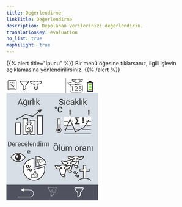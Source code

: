 ```yaml
---
title: Değerlendirme
linkTitle: Değerlendirme
description: Depolanan verilerinizi değerlendirin.
translationKey: evaluation
no_list: true
maphilight: true
---
```

{{% alert title="İpucu" %}}
Bir menü öğesine tıklarsanız, ilgili işlevin açıklamasına yönlendirilirsiniz.
{{% /alert %}}

<img src="images/evaluate.png" alt="VitalControl Değerlendirme" title="Değerlendirme" usemap="#workmap" class="maphilight" />

<map name="workmap">
  <area shape="rect" coords="3,40,116,160" alt="Ağırlık" title="Depolanan verilerinizi Ağırlık bölümünde değerlendirin&#10;Fare tıklaması: belgeleri aç" href="/en/docs/evaluation/weight/">
  <area shape="rect" coords="3,160,116,279" alt="Değerlendirme" title="Depolanan verilerinizi değerlendirme bölümünde değerlendirin&#10;Fare tıklaması: belgeleri aç" href="/en/docs/evaluation/rating/">

  <area shape="rect" coords="116,40,238,160" alt="Sıcaklık" title="Depolanan verilerinizi Sıcaklık bölümünde değerlendirin&#10;Fare tıklaması: belgeleri aç" href="/en/docs/evaluation/temperature/">
  <area shape="rect" coords="116,160,238,279" alt="Ölüm Oranı" title="Depolanan verilerinizi ölüm oranı bölümünde değerlendirin&#10;Fare tıklaması: belgeleri aç" href="/en/docs/evaluation/mortality/">

  <area shape="rect" coords="150,282,238,319" alt="Filtre" title="Bir filtre ayarlayın&#10;Fare tıklaması: belgeleri aç" href="/en/docs/filter">
  <area shape="rect" coords="2,282,95,319" alt="Geri" title="Bir seviye geri git&#10;Fare tıklaması: belgeleri aç" href="/en/docs/menu/mainmenu/">
</map>

